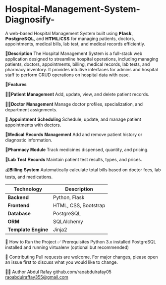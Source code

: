 # Hospital-Management-System-Diagnosify-
A web-based Hospital Management System built using 𝗙𝗹𝗮𝘀𝗸, 𝗣𝗼𝘀𝘁𝗴𝗿𝗲𝗦𝗤𝗟, and 𝗛𝗧𝗠𝗟/𝗖𝗦𝗦 for managing patients, doctors, appointments, medical bills, lab test, and medical records efficiently.

📜𝐃𝐞𝐬𝐜𝐫𝐢𝐩𝐭𝐢𝐨𝐧
The Hospital Management System is a full-stack web application designed to streamline hospital operations, including managing patients, doctors, appointments, billing, medical records, lab tests, and pharmacy inventory. It provides intuitive interfaces for admins and hospital staff to perform CRUD operations on hospital data with ease.

🚀𝐅𝐞𝐚𝐭𝐮𝐫𝐞𝐬

🧑‍⚕️𝐏𝐚𝐭𝐢𝐞𝐧𝐭 𝐌𝐚𝐧𝐚𝐠𝐞𝐦𝐞𝐧𝐭
Add, update, view, and delete patient records.

👨‍⚕️𝐃𝐨𝐜𝐭𝐨𝐫 𝐌𝐚𝐧𝐚𝐠𝐞𝐦𝐞𝐧𝐭
Manage doctor profiles, specialization, and department assignments.

📅 𝐀𝐩𝐩𝐨𝐢𝐧𝐭𝐦𝐞𝐧𝐭 𝐒𝐜𝐡𝐞𝐝𝐮𝐥𝐢𝐧𝐠
Schedule, update, and manage patient appointments with doctors.

📁𝐌𝐞𝐝𝐢𝐜𝐚𝐥 𝐑𝐞𝐜𝐨𝐫𝐝𝐬 𝐌𝐚𝐧𝐚𝐠𝐞𝐦𝐞𝐧𝐭
Add and remove patient history or diagnostic information.

💊𝐏𝐡𝐚𝐫𝐦𝐚𝐜𝐲 𝐌𝐨𝐝𝐮𝐥𝐞
Track medicines dispensed, quantity, and pricing.

🧪𝐋𝐚𝐛 𝐓𝐞𝐬𝐭 𝐑𝐞𝐜𝐨𝐫𝐝𝐬
Maintain patient test results, types, and prices.

💰𝐁𝐢𝐥𝐥𝐢𝐧𝐠 𝐒𝐲𝐬𝐭𝐞𝐦
Automatically calculate total bills based on doctor fees, lab tests, and medications.

| Technology          | Description          |
| ------------------- | -------------------- |
| **Backend**         | Python, Flask        |
| **Frontend**        | HTML, CSS, Bootstrap |
| **Database**        | PostgreSQL           |
| **ORM**             | SQLAlchemy           |
| **Template Engine** | Jinja2               |

🏁 How to Run the Project
✅ Prerequisites
Python 3.x installed
PostgreSQL installed and running
virtualenv (optional but recommended)

🤝 Contributing
Pull requests are welcome. For major changes, please open an issue first to discuss what you would like to change.

🙋‍♂️ Author
Abdul Rafay
github.com/raoabdulrafay05
raoabdulraffay355@gmail.com
